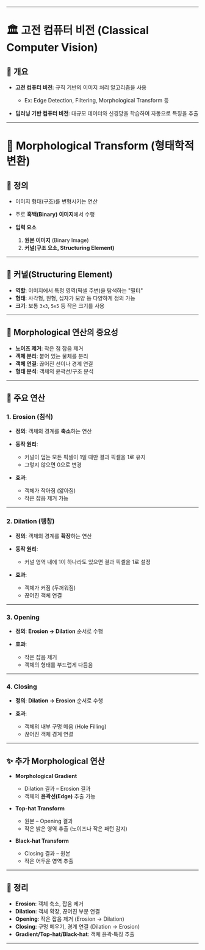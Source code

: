 
---

# 🏛️ 고전 컴퓨터 비전 (Classical Computer Vision)

## 📌 개요

* **고전 컴퓨터 비전**: 규칙 기반의 이미지 처리 알고리즘을 사용

  * Ex: Edge Detection, Filtering, Morphological Transform 등
* **딥러닝 기반 컴퓨터 비전**: 대규모 데이터와 신경망을 학습하여 자동으로 특징을 추출

---

# 🔧 Morphological Transform (형태학적 변환)

## 📖 정의

* 이미지 형태(구조)를 변형시키는 연산
* 주로 **흑백(Binary) 이미지**에서 수행
* **입력 요소**

  1. **원본 이미지** (Binary Image)
  2. **커널(구조 요소, Structuring Element)**

---

## 🔲 커널(Structuring Element)

* **역할**: 이미지에서 특정 영역(픽셀 주변)을 탐색하는 "필터"
* **형태**: 사각형, 원형, 십자가 모양 등 다양하게 정의 가능
* **크기**: 보통 `3x3`, `5x5` 등 작은 크기를 사용

---

## 🌟 Morphological 연산의 중요성

* **노이즈 제거**: 작은 점 잡음 제거
* **객체 분리**: 붙어 있는 물체를 분리
* **객체 연결**: 끊어진 선이나 경계 연결
* **형태 분석**: 객체의 윤곽선/구조 분석

---

## 🔹 주요 연산

### 1. **Erosion (침식)**

* **정의**: 객체의 경계를 **축소**하는 연산
* **동작 원리**:

  * 커널이 덮는 모든 픽셀이 1일 때만 결과 픽셀을 1로 유지
  * 그렇지 않으면 0으로 변경
* **효과**:

  * 객체가 작아짐 (얇아짐)
  * 작은 잡음 제거 가능

---

### 2. **Dilation (팽창)**

* **정의**: 객체의 경계를 **확장**하는 연산
* **동작 원리**:

  * 커널 영역 내에 1이 하나라도 있으면 결과 픽셀을 1로 설정
* **효과**:

  * 객체가 커짐 (두꺼워짐)
  * 끊어진 객체 연결

---

### 3. **Opening**

* **정의**: **Erosion → Dilation** 순서로 수행
* **효과**:

  * 작은 잡음 제거
  * 객체의 형태를 부드럽게 다듬음

---

### 4. **Closing**

* **정의**: **Dilation → Erosion** 순서로 수행
* **효과**:

  * 객체의 내부 구멍 메움 (Hole Filling)
  * 끊어진 객체 경계 연결

---

## ✨ 추가 Morphological 연산

* **Morphological Gradient**

  * Dilation 결과 – Erosion 결과
  * 객체의 **윤곽선(Edge)** 추출 가능

* **Top-hat Transform**

  * 원본 – Opening 결과
  * 작은 밝은 영역 추출 (노이즈나 작은 패턴 감지)

* **Black-hat Transform**

  * Closing 결과 – 원본
  * 작은 어두운 영역 추출

---

## 🏁 정리

* **Erosion**: 객체 축소, 잡음 제거
* **Dilation**: 객체 확장, 끊어진 부분 연결
* **Opening**: 작은 잡음 제거 (Erosion → Dilation)
* **Closing**: 구멍 메우기, 경계 연결 (Dilation → Erosion)
* **Gradient/Top-hat/Black-hat**: 객체 윤곽·특징 추출

---

